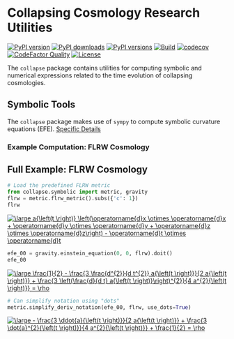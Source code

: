 # Collapsing Cosmology Research Utilities
[![PyPI version](https://img.shields.io/pypi/v/collapse)](https://pypi.org/project/collapse/)
[![PyPI downloads](https://img.shields.io/pypi/dm/collapse)](https://pypi.org/project/collapse/)
[![PyPI versions](https://img.shields.io/pypi/pyversions/collapse)](https://pypi.org/project/collapse/)
[![Build](https://img.shields.io/travis/JWKennington/collapse)](https://pypi.org/project/collapse/)
[![codecov](https://codecov.io/gh/JWKennington/collapse/branch/master/graph/badge.svg?token=G418VYV5LR)](undefined)
[![CodeFactor Quality](https://img.shields.io/codefactor/grade/github/JWKennington/collapse?&label=codefactor)](https://pypi.org/project/collapse/)
[![License](https://img.shields.io/github/license/JWKennington/collapse?color=magenta&label=License)](https://pypi.org/project/collapse/)



The `collapse` package contains utilities for computing symbolic and numerical expressions related to the time evolution
of collapsing cosmologies. 


## Symbolic Tools
The `collapse` package makes use of `sympy` to compute symbolic curvature equations (EFE).
[Specific Details](./collapse/symbolic/README.md)

### Example Computation: FLRW Cosmology

## Full Example: FLRW Cosmology

```python
# Load the predefined FLRW metric
from collapse.symbolic import metric, gravity
flrw = metric.flrw_metric().subs({'c': 1})
flrw
```

<a href="https://www.codecogs.com/eqnedit.php?latex=\large&space;a{\left(t&space;\right)}&space;\left(\operatorname{d}x&space;\otimes&space;\operatorname{d}x&space;&plus;&space;\operatorname{d}y&space;\otimes&space;\operatorname{d}y&space;&plus;&space;\operatorname{d}z&space;\otimes&space;\operatorname{d}z\right)&space;-&space;\operatorname{d}t&space;\otimes&space;\operatorname{d}t" target="_blank"><img src="https://latex.codecogs.com/svg.latex?\large&space;a{\left(t&space;\right)}&space;\left(\operatorname{d}x&space;\otimes&space;\operatorname{d}x&space;&plus;&space;\operatorname{d}y&space;\otimes&space;\operatorname{d}y&space;&plus;&space;\operatorname{d}z&space;\otimes&space;\operatorname{d}z\right)&space;-&space;\operatorname{d}t&space;\otimes&space;\operatorname{d}t" title="\large a{\left(t \right)} \left(\operatorname{d}x \otimes \operatorname{d}x + \operatorname{d}y \otimes \operatorname{d}y + \operatorname{d}z \otimes \operatorname{d}z\right) - \operatorname{d}t \otimes \operatorname{d}t" /></a>
<!-- $a{\left(t \right)} \left(\operatorname{d}x \otimes \operatorname{d}x + \operatorname{d}y \otimes \operatorname{d}y + \operatorname{d}z \otimes \operatorname{d}z\right) - \operatorname{d}t \otimes \operatorname{d}t$ -->


```python
efe_00 = gravity.einstein_equation(0, 0, flrw).doit()
efe_00
```

<a href="https://www.codecogs.com/eqnedit.php?latex=\large&space;\frac{1}{2}&space;-&space;\frac{3&space;\frac{d^{2}}{d&space;t^{2}}&space;a{\left(t&space;\right)}}{2&space;a{\left(t&space;\right)}}&space;&plus;&space;\frac{3&space;\left(\frac{d}{d&space;t}&space;a{\left(t&space;\right)}\right)^{2}}{4&space;a^{2}{\left(t&space;\right)}}&space;=&space;\rho" target="_blank"><img src="https://latex.codecogs.com/svg.latex?\large&space;\frac{1}{2}&space;-&space;\frac{3&space;\frac{d^{2}}{d&space;t^{2}}&space;a{\left(t&space;\right)}}{2&space;a{\left(t&space;\right)}}&space;&plus;&space;\frac{3&space;\left(\frac{d}{d&space;t}&space;a{\left(t&space;\right)}\right)^{2}}{4&space;a^{2}{\left(t&space;\right)}}&space;=&space;\rho" title="\large \frac{1}{2} - \frac{3 \frac{d^{2}}{d t^{2}} a{\left(t \right)}}{2 a{\left(t \right)}} + \frac{3 \left(\frac{d}{d t} a{\left(t \right)}\right)^{2}}{4 a^{2}{\left(t \right)}} = \rho" /></a>
<!-- $\frac{1}{2} - \frac{3 \frac{d^{2}}{d t^{2}} a{\left(t \right)}}{2 a{\left(t \right)}} + \frac{3 \left(\frac{d}{d t} a{\left(t \right)}\right)^{2}}{4 a^{2}{\left(t \right)}} = \rho$ -->


```python
# Can simplify notation using "dots"
metric.simplify_deriv_notation(efe_00, flrw, use_dots=True)
```

<a href="https://www.codecogs.com/eqnedit.php?latex=\large&space;-&space;\frac{3&space;\ddot{a}{\left(t&space;\right)}}{2&space;a{\left(t&space;\right)}}&space;&plus;&space;\frac{3&space;\dot{a}^{2}{\left(t&space;\right)}}{4&space;a^{2}{\left(t&space;\right)}}&space;&plus;&space;\frac{1}{2}&space;=&space;\rho" target="_blank"><img src="https://latex.codecogs.com/svg.latex?\large&space;-&space;\frac{3&space;\ddot{a}{\left(t&space;\right)}}{2&space;a{\left(t&space;\right)}}&space;&plus;&space;\frac{3&space;\dot{a}^{2}{\left(t&space;\right)}}{4&space;a^{2}{\left(t&space;\right)}}&space;&plus;&space;\frac{1}{2}&space;=&space;\rho" title="\large - \frac{3 \ddot{a}{\left(t \right)}}{2 a{\left(t \right)}} + \frac{3 \dot{a}^{2}{\left(t \right)}}{4 a^{2}{\left(t \right)}} + \frac{1}{2} = \rho" /></a>
<!-- $- \frac{3 \ddot{a}{\left(t \right)}}{2 a{\left(t \right)}} + \frac{3 \dot{a}^{2}{\left(t \right)}}{4 a^{2}{\left(t \right)}} + \frac{1}{2} = \rho$ -->

